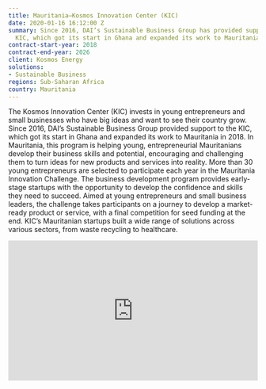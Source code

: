 ```yaml
---
title: Mauritania—Kosmos Innovation Center (KIC)
date: 2020-01-16 16:12:00 Z
summary: Since 2016, DAI’s Sustainable Business Group has provided support to the
  KIC, which got its start in Ghana and expanded its work to Mauritania in 2018.
contract-start-year: 2018
contract-end-year: 2026
client: Kosmos Energy
solutions:
- Sustainable Business
regions: Sub-Saharan Africa
country: Mauritania
---
```


The Kosmos Innovation Center (KIC) invests in young entrepreneurs and small businesses who have big ideas and want to see their country grow. Since 2016, DAI’s Sustainable Business Group provided support to the KIC, which got its start in Ghana and expanded its work to Mauritania in 2018. In Mauritania, this program is helping young, entrepreneurial Mauritanians develop their business skills and potential, encouraging and challenging them to turn ideas for new products and services into reality. More than 30 young entrepreneurs are selected to participate each year in the Mauritania Innovation Challenge. The business development program provides early-stage startups with the opportunity to develop the confidence and skills they need to succeed. Aimed at young entrepreneurs and small business leaders, the challenge takes participants on a journey to develop a market-ready product or service, with a final competition for seed funding at the end. KIC’s Mauritanian startups built a wide range of solutions across various sectors, from waste recycling to healthcare.

<div style="padding:56.24% 0 0 0;position:relative;"><iframe src="https://player.vimeo.com/video/1081868075?badge=0&amp;autopause=0&amp;player_id=0&amp;app_id=58479" frameborder="0" allow="autoplay; fullscreen; picture-in-picture; clipboard-write; encrypted-media" style="position:absolute;top:0;left:0;width:100%;height:100%;" title="kic-start-ups"></iframe></div><script src="https://player.vimeo.com/api/player.js"></script>
